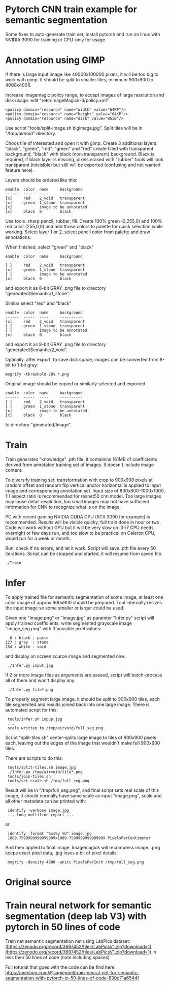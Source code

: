 # Pytorch CNN train example for semantic segmentation

Some fixes to auto-generate train set, install pytorch
and run on linux with NVIDIA 3090 for training or
CPU-only for usage.

# Annotation using GIMP

If there is large input image like 40000x100000 pixels, it will be too
big to work with gimp. It should be split to smaller tiles, minimum
900x900 to 4000x4000.

Increase imagemagic policy range, to accept images of large resolution
and disk usage. edit "/etc/ImageMagick-6/policy.xml"

    <policy domain="resource" name="width" value="64KP"/>
    <policy domain="resource" name="height" value="64KP"/>
    <policy domain="resource" name="disk" value="8GiB"/>

Use script "tools/split-image.sh bigimage.jpg". Split tiles will be in
"/tmp/airvoid" directory.

Choos tile of interested and open it with gimp. Create 3 additional layers:
"black", "green", "red". "green" and "red" create filled with transparent
background, "black" with black (non-transparent) background. Black is
required, if black layer is missing, pixels erased with "rubber" tools
will look transparent (inivisible) but still will be exported (confusing
and not wanted feature here).

Layers should be ordered like this:

    enable  color  name     background
    ------  -----  ----     ----------
    [x]     red    2_void   transparent
    [x]     green  1_stone  transparent
    [x]            image to be annotated
    [x]     black  0        black

Use tools: sharp pencil, rubber, fill.
Create 100% green (0,255,0) and 100% red color (255,0,0)
and add those colors to palette for quick selection while working.
Select layer 1 or 2, select pencil color from palette
and draw annotations.

When finished, select "green" and "black"

    enable  color  name     background
    ------  -----  ----     ----------
    [ ]     red    2_void   transparent
    [x]     green  1_stone  transparent
    [ ]            image to be annotated
    [x]     black  0        black

and export it as 8-bit GRAY .png file to
directory "generated/Semantic/1_stone".

Similar select "red" and "black"

    enable  color  name     background
    ------  -----  ----     ----------
    [x]     red    2_void   transparent
    [ ]     green  1_stone  transparent
    [ ]            image to be annotated
    [x]     black  0        black

and export it as 8-bit GRAY .png file to
directory "generated/Semantic/2_void".

Optinally, after export, to save disk space,
images can be converted from 8-bit to 1-bit gray:

    mogrify -threshold 20% *.png

Original image should be copied or similarly selected and exported

    enable  color  name     background
    ------  -----  ----     ----------
    [ ]     red    2_void   transparent
    [ ]     green  1_stone  transparent
    [x]            image to be annotated
    [x]     black  0        black

to directory "generated/Image".

# Train

Train generates "knowledge" .pth file, it containins 161MB of coefficients
derived from annotated training set of images. It doesn't include image
content.

To diversify training set, transformation with crop to 900x900 pixels at random
offset and random flip vertical and/or horizontal is applied to input image and
corresponding annotation set. Input size of 800x800-1000x1000, 1:1 aspect
ratio is recommended for resnet50 cnn model. Too large images may loose detail
resolution, too small images may not have sufficient information for CNN to
recognize what is on the image.

PC with recent gaming NVIDIA CUDA GPU (RTX 3090 for example) is recommended.
Results will be visible quicky,
full train done in hour or two. Code will work without GPU but it will be
very slow on i3-i7 CPU needs overnight or few days run, and too slow
to be practical on Celeron CPU, would run for a week or month.

Run, check if no errors, and let it work. Script will save .pth file
every 50 iterations. Script can be stopped and started, it will resume
from saved file.

    ./Train

# Infer

To apply trained file for semantic segmentation of some image,
at least one color image of approx 900x900 should be prepared.
Tool internally resizes the input image so some smaller or larger
could be used.

Given one "image.png" or "image.jpg" as paramter "Infer.py" script will
apply trained coefficients, write segmented grayscale image "image_seg.png"
with 3 possible pixel values:

      0 : black : paste
    127 : gray  : stone
    254 : white : void

and display on screen source image
and segmented one.

     ./Infer.py input.jpg

If 2 or more image files as arguments are passed, script will batch-process all
of them and won't display any.

     ./Infer.py tile*.png

To properly segment large image, it should be split to 900x900 tiles,
each tile segmented and results joined back into one large image.
There is automated script for this:

     tools/infer.sh inpup.jpg
     ...
     scale written to /tmp/airvoid/full_seg.png

Script "split-tiles.sh" center-splits large image to tiles of
900x900 pixels each, leaving out the edges of the image that
wouldn't make full 900x900 tiles.

There are scripts to do this:

     tools/split-tiles.sh image.jpg
     ./Infer.py /tmp/airvoid/tile*.png
     tools/join-tiles.sh
     tools/set-scale.sh /tmp/full_seg.png

Result will be in "/tmp/full_seg.png", and final script sets real scale
of this image, it should normally have same scale as input "image.png",
scale and all other metadata can be printed with:

     identify -verbose image.jpg
     ... long multiline report ...

or

     identify -format "%xx%y %U" image.jpg
     1889.7599999999999909x1889.7599999999999909 PixelsPerCentimeter

And then appled to final image. Imagemagick will recompress image.
.png keeps exact pixel data, .jpg loses a bit of pixel details:

     mogrify -density 4800 -units PixelsPerInch /tmp/full_seg.png


# Original source

# Train neural network for semantic segmentation (deep lab V3) with pytorch in 50 lines of code

Train net semantic segmentation net using LabPics dataset: [https://zenodo.org/record/3697452/files/LabPicsV1.zip?download=1](https://zenodo.org/record/3697452/files/LabPicsV1.zip?download=1) in less then 50 lines of code (note including spaces)

Full toturial that goes with the code can be find here:
https://medium.com/@sagieppel/train-neural-net-for-semantic-segmentation-with-pytorch-in-50-lines-of-code-830c71a6544f
